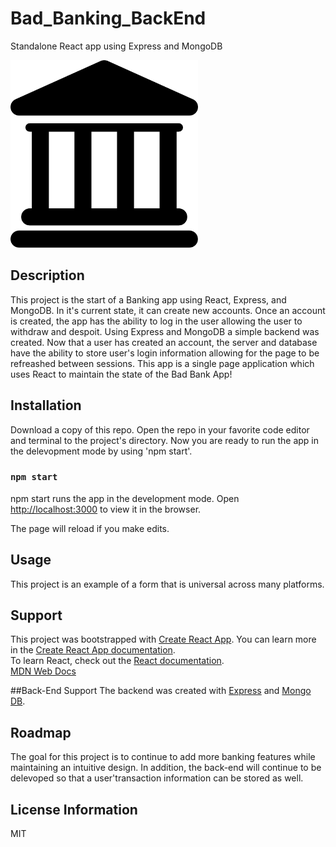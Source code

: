 # Bad_Banking_BackEnd
Standalone React app using Express and MongoDB

<img src= "/public/Bank.png" width='300'/>


## Description
This project is the start of a Banking app using React, Express, and MongoDB. In it's current state, it can create new accounts. Once an account is created, the app has the ability to log in the user allowing the user to withdraw and despoit. Using Express and MongoDB a simple backend was created. Now that a user has created an account, the server and database have the ability to store user's login information allowing for the page to be refreashed between sessions. This app is a single page application which uses React to maintain the state of the Bad Bank App!


## Installation 
Download a copy of this repo. Open the repo in your favorite code editor and terminal to the project's directory. Now you are ready to run the app in the delevopment mode by using 'npm start'.


### `npm start`

npm start runs the app in the development mode.
Open [http://localhost:3000](http://localhost:3000) to view it in the browser.

The page will reload if you make edits.


## Usage
This project is an example of a form that is universal across many platforms. 

## Support
This project was bootstrapped with [Create React App](https://github.com/facebook/create-react-app).
You can learn more in the [Create React App documentation](https://facebook.github.io/create-react-app/docs/getting-started).\
To learn React, check out the [React documentation](https://reactjs.org/).\
[MDN Web Docs](https://developer.mozilla.org/en-US/docs/Web/JavaScript)

##Back-End Support
The backend was created with [Express](https://expressjs.com/en/api.html) and [Mongo DB](https://docs.mongodb.com/manual/).


## Roadmap
The goal for this project is to continue to add more banking features while maintaining an intuitive design. In addition, the back-end will continue to be delevoped so that a user'transaction information can be stored as well.

## License Information
MIT
